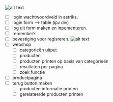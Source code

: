 ![alt text](https://avatars0.githubusercontent.com/u/11294766?v=3&s=40)
- [ ] login wachtwoordveld in astriks. 
- [ ] login form --> table (ipv div)
- [ ] log uit form maken en inpementeren.
- [ ] remember?
- [ ] bevestiging voor regisreren.
![alt text](https://avatars1.githubusercontent.com/u/11294762?v=3&s=64)
- [ ] webshop
	- [ ] categorieën uitput
	- [ ] producten
	- [ ] producten printen op basis van categorieën
	- [ ] resultaten per pagina
	- [ ] zoek functie
- [ ] productpagina
- [ ] terug button maken
	- [ ] producten informatie printen
	- [ ] gerelateerde producten printen
